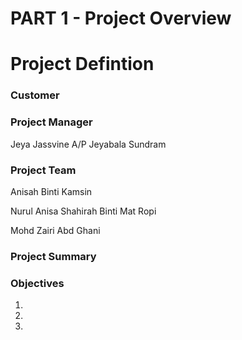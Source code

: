 # PART 1 - Project Overview 

# Project Defintion

### Customer  



### Project Manager 

Jeya Jassvine A/P Jeyabala Sundram


### Project Team

Anisah Binti Kamsin

Nurul Anisa Shahirah Binti Mat Ropi

Mohd Zairi Abd Ghani


### Project Summary


### Objectives
1.

2.

3.


